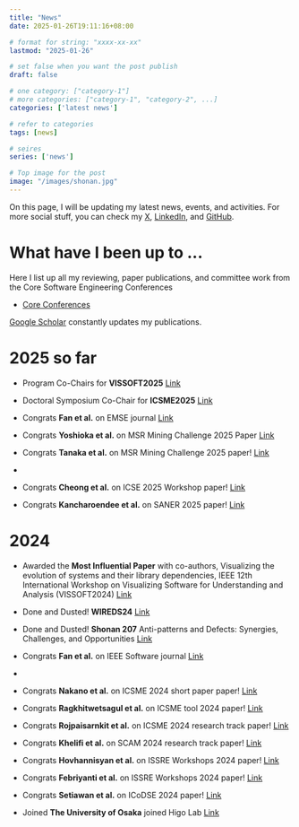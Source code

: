 ```yaml
---
title: "News"
date: 2025-01-26T19:11:16+08:00

# format for string: "xxxx-xx-xx"
lastmod: "2025-01-26"

# set false when you want the post publish
draft: false

# one category: ["category-1"] 
# more categories: ["category-1", "category-2", ...]
categories: ['latest news']

# refer to categories
tags: [news]

# seires
series: ['news']

# Top image for the post
image: "/images/shonan.jpg"
---
```


<!--more-->
On this page, I will be updating my latest news, events, and activities.
For more social stuff, you can check my [X](https://x.com/Augaiko), [LinkedIn](https://www.linkedin.com/in/raula-gaikovina-kula-70b75545/), and [GitHub](https://github.com/raux).

# What have I been up to ...
Here I list up all my reviewing, paper publications, and committee work from the Core Software Engineering Conferences

- [Core Conferences](https://conf.researchr.org/profile/raulakula)

[Google Scholar](https://scholar.google.com.au/citations?hl=en&user=BxUrdQEAAAAJ&view_op=list_works&sortby=pubdate) constantly updates my publications.

# 2025 so far

- Program Co-Chairs for **VISSOFT2025** [Link](https://vissoft.io/2025/)

- Doctoral Symposium Co-Chair for **ICSME2025** [Link](https://conf.researchr.org/track/icsme-2025/icsme-2025-doctoral-symposium)

- Congrats **Fan et al.** on EMSE journal [Link](https://link.springer.com/article/10.1007/s10664-024-10599-6)

- Congrats **Yoshioka et al.** on MSR Mining Challenge 2025 Paper [Link](https://2025.msrconf.org/track/msr-2025-mining-challenge)

- Congrats **Tanaka et al.** on MSR Mining Challenge 2025 paper! [Link](https://2025.msrconf.org/track/msr-2025-mining-challenge)
- 
- Congrats **Cheong et al.** on ICSE 2025 Workshop paper! [Link](https://arxiv.org/pdf/2501.09482)

- Congrats **Kancharoendee et al.** on SANER 2025 paper! [Link](https://conf.researchr.org/track/saner-2025/saner-2025-early-research-achievement-era--track)

# 2024 

- Awarded the **Most Influential Paper** with co-authors, Visualizing the evolution of systems and their library dependencies, IEEE 12th International Workshop on Visualizing Software for Understanding and Analysis (VISSOFT2024) [Link](https://sel.ist.osaka-u.ac.jp/topics/award_VISSOFT2024_raula/index.html.en) 

- Done and Dusted!  **WIREDS24** [Link](https://wireds2024.github.io/)

- Done and Dusted! **Shonan 207** Anti-patterns and Defects: Synergies, Challenges, and Opportunities [Link](https://shonan.nii.ac.jp/seminars/207/)

- Congrats **Fan et al.** on IEEE Software journal [Link](https://ieeexplore.ieee.org/document/10767746)
- 
- Congrats **Nakano et al.** on ICSME 2024 short paper paper! [Link](https://arxiv.org/pdf/2409.12544)
  
- Congrats **Ragkhitwetsagul et al.** on ICSME tool 2024 paper! [Link](https://arxiv.org/pdf/2408.16452)
    
- Congrats **Rojpaisarnkit et al.** on ICSME 2024 research track paper! [Link](https://arxiv.org/pdf/2408.02262)

- Congrats **Khelifi et al.** on SCAM 2024 research track paper! [Link](https://ieeexplore.ieee.org/abstract/document/10795351)

- Congrats **Hovhannisyan et al.** on ISSRE Workshops 2024 paper! [Link](https://arxiv.org/pdf/2410.05992)

- Congrats **Febriyanti et al.** on ISSRE Workshops 2024 paper! [Link](https://arxiv.org/pdf/2410.05683)

- Congrats **Setiawan et al.** on ICoDSE 2024 paper! [Link](https://ieeexplore.ieee.org/abstract/document/10829876)
  
- Joined **The University of Osaka** joined Higo Lab [Link](https://sel.ist.osaka-u.ac.jp/)